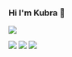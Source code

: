 ### Hi I'm Kubra 👋

![](https://komarev.com/ghpvc/?username=hkubrakkartaln&color=FFA500&label=Profile+views)

[![](https://img.shields.io/badge/LinkedIn-%230077B5.svg?&style=flat&logo=linkedin&logoColor=white)](https://www.linkedin.com/in/hatice-kubra-kucukkartal/)
[![](https://img.shields.io/badge/Kaggle-%2312100E.svg?&style=flat?labelColor=blue?color=blue&logo=kaggle&logoColor=blue)](https://www.kaggle.com/hkubra)
[![](https://img.shields.io/badge/Email-haticekubra26%40gmail.com-red)](mailto:haticekubra26@gmail.com) 


<!--
**hkubrakkartal/hkubrakkartal** is a ✨ _special_ ✨ repository because its `README.md` (this file) appears on your GitHub profile.

Here are some ideas to get you started:

- 🔭 I’m currently working on ...
- 🌱 I’m currently learning ...
- 👯 I’m looking to collaborate on ...
- 🤔 I’m looking for help with ...
- 💬 Ask me about ...
- 📫 How to reach me: ... 
- 😄 Pronouns: ...
- ⚡ Fun fact: ...
-->
